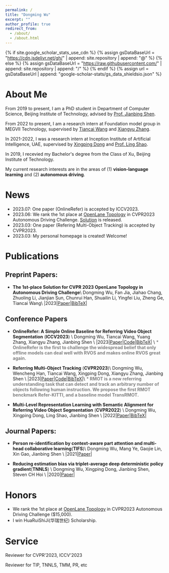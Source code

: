 ```yaml
---
permalink: /
title: "Dongming Wu"
excerpt: ""
author_profile: true
redirect_from: 
  - /about/
  - /about.html
---
```


{% if site.google_scholar_stats_use_cdn %}
{% assign gsDataBaseUrl = "https://cdn.jsdelivr.net/gh/" | append: site.repository | append: "@" %}
{% else %}
{% assign gsDataBaseUrl = "https://raw.githubusercontent.com/" | append: site.repository | append: "/" %}
{% endif %}
{% assign url = gsDataBaseUrl | append: "google-scholar-stats/gs_data_shieldsio.json" %}

<span class='anchor' id='about-me'></span>

# About Me
From 2019 to present, I am a PhD student in Department of Computer Science, Beijing Institute of Technology, advised by <a href="https://shenjianbing.github.io/">Prof. Jianbing Shen</a>. 

From 2022 to present, I am a research intern at Foundation model group in MEGVII Technology, supervised by <a href="https://scholar.google.com.hk/citations?user=YI0sRroAAAAJ&hl=zh-CN">Tiancai Wang</a> and <a href="https://scholar.google.com/citations?user=yuB-cfoAAAAJ&hl=zh-CN&oi=ao">Xiangyu Zhang</a>. 

In 2021-2022, I was a research intern at Inception Institute of Artificial Intelligence, UAE, supervised by <a href="https://xingpingdong.github.io/">Xingping Dong</a> and <a href="https://scholar.google.com/citations?user=z84rLjoAAAAJ&hl=zh-CN&oi=ao">Prof. Ling Shao</a>.

In 2019, I recevied my Bachelor's degree from the Class of Xu, Beijing Institute of Technology. 

My current research interests are in the areas of (1) **vision-language learning** and (2) **autonomous driving**.


<span class='anchor' id='-news'></span>

# News
- 2023.07: One paper (OnlineRefer) is accepted by ICCV2023.
- 2023.06: We rank the 1st place at [OpenLane Topology](https://opendrivelab.com/AD23Challenge.html#openlane_topology) in CVPR2023 Autonomous Driving Challenge. [Solution](https://arxiv.org/pdf/2306.09590.pdf) is released.
- 2023.03: One paper (Refering Multi-Object Tracking) is accepted by CVPR2023.
- 2023.03: My personal homepage is created! Welcome!


<span class='anchor' id='-publications'></span>
# Publications

## Preprint Papers:

- **The 1st-place Solution for CVPR 2023 OpenLane Topology in Autonomous Driving Challenge**\\
Dongming Wu, Fan Jia, Jiahao Chang, Zhuoling Li, Jianjian Sun, Chunrui Han, Shuailin Li, Yingfei Liu, Zheng Ge, Tiancai Wang\\
|2023|[Paper](https://arxiv.org/pdf/2306.09590.pdf)|[BibTeX](https://scholar.googleusercontent.com/scholar.bib?q=info:coa7m5TvOfYJ:scholar.google.com/&output=citation&scisdr=ClHG1n4rEMHEjoN8Jb0:AFWwaeYAAAAAZSV6Pb126XoUNpo2UA5TKQ4YipQ&scisig=AFWwaeYAAAAAZSV6PRvdtFj29oHTJFKOcuYHcNo&scisf=4&ct=citation&cd=-1&hl=zh-CN)|

## Conference Papers

- **OnlineRefer: A Simple Online Baseline for Referring Video Object Segmentation** (**ICCV2023**) \\
Dongming Wu, Tiancai Wang, Yuang Zhang, Xiangyu Zhang, Jianbing Shen \\
|2023|[Paper](https://arxiv.org/abs/2307.09356)|[Code](https://github.com/wudongming97/OnlineRefer)|[BibTeX](https://scholar.googleusercontent.com/scholar.bib?q=info:V5DcCDQF9C8J:scholar.google.com/&output=citation&scisdr=ClHG1n4rEMHEjoN8HA0:AFWwaeYAAAAAZSV6BA3xZFwyq8T9fevmAW_kmV0&scisig=AFWwaeYAAAAAZSV6BHRIaG5UquCJ6e54GBZ-ilY&scisf=4&ct=citation&cd=-1&hl=zh-CN)| \\
<strong style="color:gray"> * OnlineRefer is the first to challenge the widespread belief that only offline models can deal well with RVOS and makes online RVOS great again.</strong>



- **Referring Multi-Object Tracking** (**CVPR2023**)\\
Dongming Wu, Wencheng Han, Tiancai Wang, Xingping Dong, Xiangyu Zhang, Jianbing Shen \\
|2023|[Paper](https://arxiv.org/abs/2303.03366)|[Code](https://github.com/wudongming97/RMOT)|[BibTeX](https://scholar.googleusercontent.com/scholar.bib?q=info:UgQt3OtQyF0J:scholar.google.com/&output=citation&scisdr=ClHG1n4rEMHEjoN_w24:AFWwaeYAAAAAZSV5227zvLHOvW88bu9k1gZEgjk&scisig=AFWwaeYAAAAAZSV52xARJ0n2pZT9sNVKW04-HVY&scisf=4&ct=citation&cd=-1&hl=zh-CN)|\\
<strong style="color:gray"> * RMOT is a new referring understanding task that can detect and track an arbitrary number of objects following human instruction. We propose the first RMOT benckmark Refer-KITTI, and a baseline model TransRMOT.</strong>



- **Multi-Level Representation Learning with Semantic Alignment for Referring Video Object Segmentation** (**CVPR2022**) \\
Dongming Wu, Xingping Dong, Ling Shao, Jianbing Shen \\
|2022|[Paper](https://openaccess.thecvf.com/content/CVPR2022/papers/Wu_Multi-Level_Representation_Learning_With_Semantic_Alignment_for_Referring_Video_Object_CVPR_2022_paper.pdf)|[BibTeX](https://scholar.googleusercontent.com/scholar.bib?q=info:E3jkxiAMN2YJ:scholar.google.com/&output=citation&scisdr=ClHG1n4rEMHEjoN_UqI:AFWwaeYAAAAAZSV5SqKEtMh7qWWhqFy1KvPuBv0&scisig=AFWwaeYAAAAAZSV5SrIBaZvq_tQDUlRELAyU514&scisf=4&ct=citation&cd=-1&hl=zh-CN)|


## Journal Papers:

- **Person re-identification by context-aware part attention and multi-head collaborative learning**(**TIFS**)\\
Dongming Wu, Mang Ye, Gaojie Lin, Xin Gao, Jianbing Shen \\
|2021|[Paper](https://repository.kaust.edu.sa/bitstream/handle/10754/668975/tifs21cpa-vrid-v5_Xin-comments%20deleted.pdf?sequence=4)|

- **Reducing estimation bias via triplet-average deep deterministic policy gradient**(**TNNLS**) \\
Dongming Wu, Xingping Dong, Jianbing Shen, Steven CH Hoi \\
|2020|[Paper](https://ink.library.smu.edu.sg/cgi/viewcontent.cgi?article=6923&context=sis_research)|



<span class='anchor' id='-honors'></span>
# Honors

* We rank the 1st place at [OpenLane Topology](https://opendrivelab.com/AD23Challenge.html#openlane_topology) in CVPR2023 Autonomous Driving Challenge ($15,000).
* I win HuaRuiShiJi(华瑞世纪) Scholarship.

<span class='anchor' id='-service'></span>
# Service

Reviewer for CVPR'2023, ICCV'2023

Reviewer for TIP, TNNLS, TMM, PR, etc





